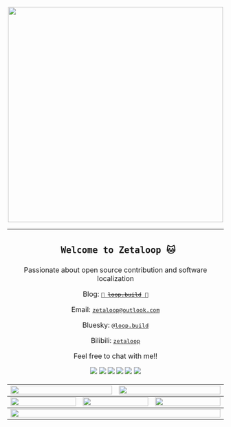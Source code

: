 <p align="center">
  <picture>
    <source media="(prefers-color-scheme: dark)" srcset="https://github.com/zetaloop/zetaloop/assets/36418285/730d71b8-ea10-4045-a084-1741320d0a08">
    <img width="500" src="https://github.com/zetaloop/zetaloop/assets/36418285/0a3c13d8-79e5-455a-9941-3435935d523b" />
  </picture>
</p>

<table align="center">
  <td colspan="6">
    <h2><p align="center"><code> Welcome to Zetaloop 🐱</code></p></h2>
    <p align="center">Passionate about open source contribution and software localization</p>
    <p align="center">Blog: <a href="https://loop.build"><kbd>🚧 <del>loop.build</del> 🚧</kbd></a></p>
    <p align="center">Email: <a href="mailto:zetaloop@outlook.com"><kbd>zetaloop@outlook.com</kbd></a></p>
    <p align="center">Bluesky: <a href="https://bsky.app/profile/loop.build"><kbd>@loop.build</kbd></a></p>
    <p align="center">Bilibili: <a href="https://space.bilibili.com/99583527"><kbd>zetaloop</kbd></a></p>
    <p align="center">Feel free to chat with me!!</p>
    <p align="center">
      <a href="https://www.nbu.edu.cn/en/"><img src="https://img.shields.io/badge/NBU-x?style=for-the-badge&logo=bookstack&logoColor=white&color=CF3A1C" /></a>
      <a href="https://python.org"><img src="https://img.shields.io/badge/Python-gray?style=for-the-badge&logo=python&logoColor=white&color=3572A5" /></a>
      <a href="https://chatgpt.com/"><img src="https://img.shields.io/badge/L10n-x?style=for-the-badge&logo=googletranslate&logoColor=white&color=7159C1" /></a>
      <a href="https://hackaday.com/"><img src="https://img.shields.io/badge/Hacks-x?style=for-the-badge&logo=hackaday&logoColor=white&color=B23856" /></a>
      <a href="https://github.com"><img src="https://img.shields.io/badge/OpenSource-x?style=for-the-badge&logo=opencollective&logoColor=white&color=2D9629" /></a>
      <a href="https://loop.build/about"><img src="https://img.shields.io/badge/Cute-x?style=for-the-badge&logo=furrynetwork&logoColor=white&color=EB7C00" /></a>
    </p>
  </td>
<tbody>
  <tr>
    <td colspan="3"><a href="https://github.com/anuraghazra/github-readme-stats">
      <picture>
        <source media="(prefers-color-scheme: dark)" srcset="https://github-readme-stats.vercel.app/api?username=zetaloop&show_icons=true&theme=dark&hide_border=true&bg_color=00000000&number_format=long">
        <img height="100%" src="https://github-readme-stats.vercel.app/api?username=zetaloop&show_icons=true&hide_border=true&bg_color=00000000&number_format=long" />
      </picture>
    </a></td>
    <td colspan="3"><a href="https://github.com/denvercoder1/github-readme-streak-stats">
      <picture>
        <source media="(prefers-color-scheme: dark)" srcset="https://github-readme-streak-stats-mirror.vercel.app/?user=zetaloop&mode=weekly&theme=dark&hide_border=true&background=00000000">
        <img height="100%" src="https://github-readme-streak-stats-mirror.vercel.app/?user=zetaloop&mode=weekly&hide_border=true&background=00000000" />
      </picture>
    </a></td>
  </tr>
</tbody><tbody>
  <tr>
    <td colspan="2"><a href="https://github.com/vn7n24fzkq/github-profile-summary-cards">
      <picture>
        <source media="(prefers-color-scheme: dark)" srcset="http://github-profile-summary-cards-mirror.vercel.app/api/cards/repos-per-language?username=zetaloop&theme=nord_dark&border_color=0000&bg_color=0000">
        <img height="100%" src="http://github-profile-summary-cards-mirror.vercel.app/api/cards/repos-per-language?username=zetaloop&theme=nord_bright&border_color=0000&bg_color=0000" />
      </picture>
    </a></td>
    <td colspan="2"><a href="https://github.com/vn7n24fzkq/github-profile-summary-cards">
      <picture>
        <source media="(prefers-color-scheme: dark)" srcset="http://github-profile-summary-cards-mirror.vercel.app/api/cards/most-commit-language?username=zetaloop&theme=nord_dark&border_color=0000&bg_color=0000">
        <img height="100%" src="http://github-profile-summary-cards-mirror.vercel.app/api/cards/most-commit-language?username=zetaloop&theme=nord_bright&border_color=0000&bg_color=0000" />
      </picture>
    </a></td>
    <td colspan="2"><a href="https://github.com/vn7n24fzkq/github-profile-summary-cards">
      <picture>
        <source media="(prefers-color-scheme: dark)" srcset="http://github-profile-summary-cards-mirror.vercel.app/api/cards/productive-time?username=zetaloop&utcOffset=8&theme=nord_dark&border_color=0000&bg_color=0000">
        <img height="100%" src="http://github-profile-summary-cards-mirror.vercel.app/api/cards/productive-time?username=zetaloop&utcOffset=8&theme=nord_bright&border_color=0000&bg_color=0000" />
      </picture>
    </a></td>
  </tr>
</tbody><tbody>
  <tr>
    <td colspan="6"><a href="https://github.com/ryo-ma/github-profile-trophy">
      <picture>
        <source media="(prefers-color-scheme: dark)" srcset="https://github-profile-trophy.vercel.app/?username=zetaloop&theme=darkhub&no-bg=true&no-frame=true&row=1&column=6&margin-w=15">
        <img width="100%" src="https://github-profile-trophy.vercel.app/?username=zetaloop&no-bg=true&no-frame=true&row=1&column=6&margin-w=15" />
      </picture>
    </a></td>
  </tr>
</tbody></table>
